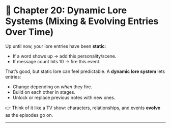 # 📘 Chapter 20: Dynamic Lore Systems (Mixing & Evolving Entries Over Time)

Up until now, your lore entries have been **static**:

* If a word shows up → add this personality/scene.
* If message count hits 10 → fire this event.

That’s good, but static lore can feel predictable. A **dynamic lore system** lets entries:

* Change depending on *when* they fire.
* Build on each other in stages.
* Unlock or replace previous notes with new ones.

👉 Think of it like a TV show: characters, relationships, and events **evolve** as the episodes go on.

---
